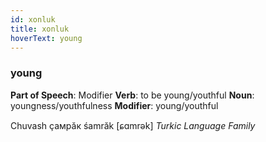 ```yaml
---
id: xonluk
title: xonluk
hoverText: young
---
```


### young

**Part of Speech**: Modifier
**Verb**: to be young/youthful
**Noun**: youngness/youthfulness
**Modifier**: young/youthful

Chuvash ҫамрӑк śamrăk [ɕɑmrək]
*Turkic Language Family*